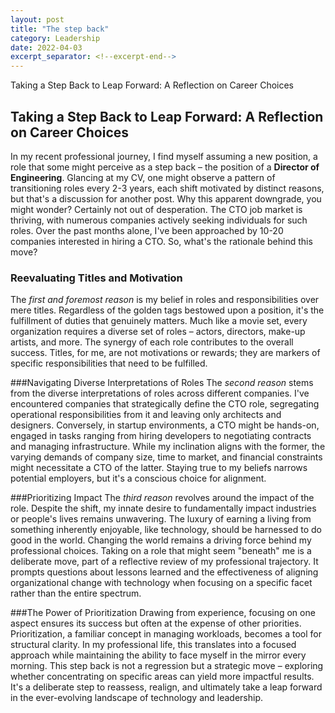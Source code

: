 ```yaml
---
layout: post 
title: "The step back"
category: Leadership
date: 2022-04-03
excerpt_separator: <!--excerpt-end-->
---
```

Taking a Step Back to Leap Forward: A Reflection on Career Choices
<!--excerpt-end-->

## Taking a Step Back to Leap Forward: A Reflection on Career Choices
In my recent professional journey, I find myself assuming a new position, a role that some might perceive as a step back – the position of a __Director of Engineering__. Glancing at my CV, one might observe a pattern of transitioning roles every 2-3 years, each shift motivated by distinct reasons, but that's a discussion for another post.
Why this apparent downgrade, you might wonder? Certainly not out of desperation. The CTO job market is thriving, with numerous companies actively seeking individuals for such roles. Over the past months alone, I've been approached by 10-20 companies interested in hiring a CTO. So, what's the rationale behind this move?

### Reevaluating Titles and Motivation
The _first and foremost reason_ is my belief in roles and responsibilities over mere titles. Regardless of the golden tags bestowed upon a position, it's the fulfillment of duties that genuinely matters. Much like a movie set, every organization requires a diverse set of roles – actors, directors, make-up artists, and more. The synergy of each role contributes to the overall success. Titles, for me, are not motivations or rewards; they are markers of specific responsibilities that need to be fulfilled.

###Navigating Diverse Interpretations of Roles
The _second reason_ stems from the diverse interpretations of roles across different companies. I've encountered companies that strategically define the CTO role, segregating operational responsibilities from it and leaving only architects and designers. Conversely, in startup environments, a CTO might be hands-on, engaged in tasks ranging from hiring developers to negotiating contracts and managing infrastructure. While my inclination aligns with the former, the varying demands of company size, time to market, and financial constraints might necessitate a CTO of the latter. Staying true to my beliefs narrows potential employers, but it's a conscious choice for alignment.

###Prioritizing Impact
The _third reason_ revolves around the impact of the role. Despite the shift, my innate desire to fundamentally impact industries or people's lives remains unwavering. The luxury of earning a living from something inherently enjoyable, like technology, should be harnessed to do good in the world. Changing the world remains a driving force behind my professional choices.
Taking on a role that might seem "beneath" me is a deliberate move, part of a reflective review of my professional trajectory. It prompts questions about lessons learned and the effectiveness of aligning organizational change with technology when focusing on a specific facet rather than the entire spectrum.

###The Power of Prioritization
Drawing from experience, focusing on one aspect ensures its success but often at the expense of other priorities. Prioritization, a familiar concept in managing workloads, becomes a tool for structural clarity. In my professional life, this translates into a focused approach while maintaining the ability to face myself in the mirror every morning.
This step back is not a regression but a strategic move – exploring whether concentrating on specific areas can yield more impactful results. It's a deliberate step to reassess, realign, and ultimately take a leap forward in the ever-evolving landscape of technology and leadership.